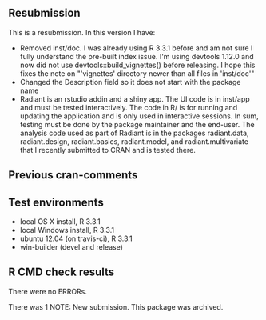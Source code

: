 ## Resubmission

This is a resubmission. In this version I have:

* Removed inst/doc. I was already using R 3.3.1 before and am not sure I fully understand the  pre-built index issue. I'm using devtools 1.12.0 and now did not use devtools::build_vignettes() before releasing. I hope this fixes the note on "'vignettes' directory newer than all files in 'inst/doc'"
* Changed the Description field so it does not start with the package name
* Radiant is an rstudio addin and a shiny app. The UI code is in inst/app and must be tested interactively. The code in R/ is for running and updating the application and is only used in interactive sessions. In sum, testing must be done by the package maintainer and the end-user. The analysis code used as part of Radiant is in the packages radiant.data, radiant.design, radiant.basics, radiant.model, and radiant.multivariate that I recently submitted to CRAN and is tested there.

## Previous cran-comments

## Test environments
* local OS X install, R 3.3.1
* local Windows install, R 3.3.1
* ubuntu 12.04 (on travis-ci), R 3.3.1
* win-builder (devel and release)

## R CMD check results
There were no ERRORs.

There was 1 NOTE: New submission. This package was archived.
